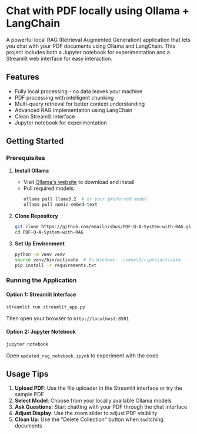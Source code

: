# Chat with PDF locally using Ollama + LangChain

A powerful local RAG (Retrieval Augmented Generation) application that lets you chat with your PDF documents using Ollama and LangChain. This project includes both a Jupyter notebook for experimentation and a Streamlit web interface for easy interaction.

## Features

- Fully local processing - no data leaves your machine
- PDF processing with intelligent chunking
- Multi-query retrieval for better context understanding
- Advanced RAG implementation using LangChain
- Clean Streamlit interface
- Jupyter notebook for experimentation

## Getting Started

### Prerequisites

1. **Install Ollama**
   - Visit [Ollama's website](https://ollama.ai) to download and install
   - Pull required models:
     ```bash
     ollama pull llama3.2  # or your preferred model
     ollama pull nomic-embed-text
     ```

2. **Clone Repository**
   ```bash
   git clone https://github.com/emailnishus/PDF-Q-A-System-with-RAG.git
   cd PDF-Q-A-System-with-RAG
   ```

3. **Set Up Environment**
   ```bash
   python -m venv venv
   source venv/bin/activate  # On Windows: .\venv\Scripts\activate
   pip install -r requirements.txt
   ```

### Running the Application

#### Option 1: Streamlit Interface
```bash
streamlit run streamlit_app.py
```
Then open your browser to `http://localhost:8501`


#### Option 2: Jupyter Notebook
```bash
jupyter notebook
```
Open `updated_rag_notebook.ipynb` to experiment with the code

## Usage Tips

1. **Upload PDF**: Use the file uploader in the Streamlit interface or try the sample PDF
2. **Select Model**: Choose from your locally available Ollama models
3. **Ask Questions**: Start chatting with your PDF through the chat interface
4. **Adjust Display**: Use the zoom slider to adjust PDF visibility
5. **Clean Up**: Use the "Delete Collection" button when switching documents
